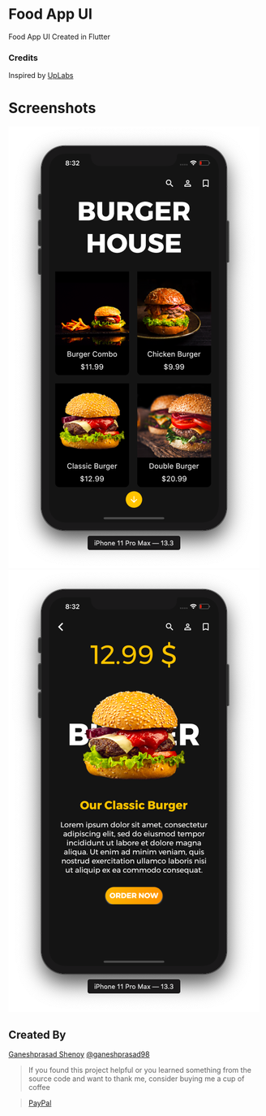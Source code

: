 # Food App UI

Food App UI Created in Flutter

### Credits

Inspired by [UpLabs](https://www.uplabs.com/posts/food-ordering-app-like-uber-eats)

# Screenshots

<img src="Screenshots/menu.png">
<img src="Screenshots/fullscreen.png">

## Created By

[Ganeshprasad Shenoy](https://github.com/shenoyganeshprasad)
[@ganeshprasad98](https://twitter.com/ganeshprasad98)

> If you found this project helpful or you learned something from the source code and want to thank me, consider buying me a cup of coffee

> [PayPal](https://www.paypal.com/paypalme2/shenoyganeshprasad)